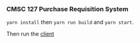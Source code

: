 ### CMSC 127 Purchase Requisition System

`yarn install` then `yarn run build` and `yarn start`.

Then run the [client](https://github.com/kssomabes/cmsc-127-client)